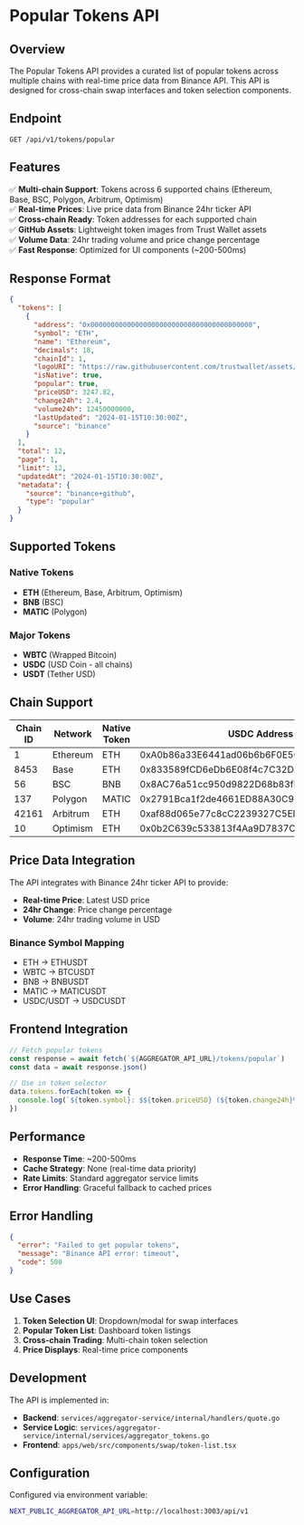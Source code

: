 # Popular Tokens API

## Overview

The Popular Tokens API provides a curated list of popular tokens across multiple chains with real-time price data from Binance API. This API is designed for cross-chain swap interfaces and token selection components.

## Endpoint

```
GET /api/v1/tokens/popular
```

## Features

✅ **Multi-chain Support**: Tokens across 6 supported chains (Ethereum, Base, BSC, Polygon, Arbitrum, Optimism)  
✅ **Real-time Prices**: Live price data from Binance 24hr ticker API  
✅ **Cross-chain Ready**: Token addresses for each supported chain  
✅ **GitHub Assets**: Lightweight token images from Trust Wallet assets  
✅ **Volume Data**: 24hr trading volume and price change percentage  
✅ **Fast Response**: Optimized for UI components (~200-500ms)  

## Response Format

```json
{
  "tokens": [
    {
      "address": "0x0000000000000000000000000000000000000000",
      "symbol": "ETH", 
      "name": "Ethereum",
      "decimals": 18,
      "chainId": 1,
      "logoURI": "https://raw.githubusercontent.com/trustwallet/assets/master/blockchains/ethereum/info/logo.png",
      "isNative": true,
      "popular": true,
      "priceUSD": 3247.82,
      "change24h": 2.4,
      "volume24h": 12450000000,
      "lastUpdated": "2024-01-15T10:30:00Z",
      "source": "binance"
    }
  ],
  "total": 12,
  "page": 1,
  "limit": 12,
  "updatedAt": "2024-01-15T10:30:00Z",
  "metadata": {
    "source": "binance+github",
    "type": "popular"
  }
}
```

## Supported Tokens

### Native Tokens
- **ETH** (Ethereum, Base, Arbitrum, Optimism)
- **BNB** (BSC)  
- **MATIC** (Polygon)

### Major Tokens
- **WBTC** (Wrapped Bitcoin)
- **USDC** (USD Coin - all chains)
- **USDT** (Tether USD)

## Chain Support

| Chain ID | Network | Native Token | USDC Address |
|----------|---------|--------------|--------------|
| 1 | Ethereum | ETH | 0xA0b86a33E6441ad06b6b6F0E5Ce7dF9e7fC56a5e |
| 8453 | Base | ETH | 0x833589fCD6eDb6E08f4c7C32D4f71b54bdA02913 |
| 56 | BSC | BNB | 0x8AC76a51cc950d9822D68b83fE1Ad97B32Cd580d |
| 137 | Polygon | MATIC | 0x2791Bca1f2de4661ED88A30C99A7a9449Aa84174 |
| 42161 | Arbitrum | ETH | 0xaf88d065e77c8cC2239327C5EDb3A432268e5831 |
| 10 | Optimism | ETH | 0x0b2C639c533813f4Aa9D7837CAf62653d097Ff85 |

## Price Data Integration

The API integrates with Binance 24hr ticker API to provide:
- **Real-time Price**: Latest USD price  
- **24hr Change**: Price change percentage
- **Volume**: 24hr trading volume in USD

### Binance Symbol Mapping
- ETH → ETHUSDT
- WBTC → BTCUSDT  
- BNB → BNBUSDT
- MATIC → MATICUSDT
- USDC/USDT → USDCUSDT

## Frontend Integration

```typescript
// Fetch popular tokens
const response = await fetch(`${AGGREGATOR_API_URL}/tokens/popular`)
const data = await response.json()

// Use in token selector
data.tokens.forEach(token => {
  console.log(`${token.symbol}: $${token.priceUSD} (${token.change24h}%)`)
})
```

## Performance

- **Response Time**: ~200-500ms
- **Cache Strategy**: None (real-time data priority)
- **Rate Limits**: Standard aggregator service limits
- **Error Handling**: Graceful fallback to cached prices

## Error Handling

```json
{
  "error": "Failed to get popular tokens",
  "message": "Binance API error: timeout",
  "code": 500
}
```

## Use Cases

1. **Token Selection UI**: Dropdown/modal for swap interfaces
2. **Popular Token List**: Dashboard token listings  
3. **Cross-chain Trading**: Multi-chain token selection
4. **Price Displays**: Real-time price components

## Development

The API is implemented in:
- **Backend**: `services/aggregator-service/internal/handlers/quote.go`
- **Service Logic**: `services/aggregator-service/internal/services/aggregator_tokens.go`
- **Frontend**: `apps/web/src/components/swap/token-list.tsx`

## Configuration

Configured via environment variable:
```bash
NEXT_PUBLIC_AGGREGATOR_API_URL=http://localhost:3003/api/v1
``` 